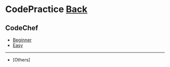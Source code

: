 # CodePractice [Back](https://blog.fish-404.icu/CodePractice/)

## CodeChef

* [Beginner](https://blog.fish-404.icu/CodePractice/CodeChef/Beginner/)
* [Easy](https://blog.fish-404.icu/CodePractice/CodeChef/Easy/)
---
* [Others]
